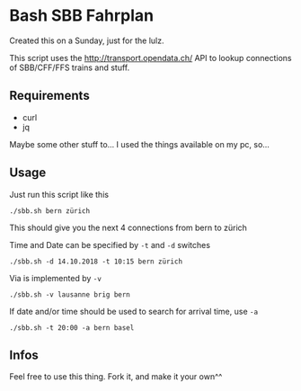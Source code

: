 # Bash SBB Fahrplan

Created this on a Sunday, just for the lulz.

This script uses the http://transport.opendata.ch/ API to lookup connections of SBB/CFF/FFS trains and stuff.

## Requirements

- curl
- jq

Maybe some other stuff to... I used the things available on my pc, so...

## Usage

Just run this script like this

	./sbb.sh bern zürich

This should give you the next 4 connections from bern to zürich

Time and Date can be specified by `-t` and `-d` switches

	./sbb.sh -d 14.10.2018 -t 10:15 bern zürich

Via is implemented by `-v`

	./sbb.sh -v lausanne brig bern

If date and/or time should be used to search for arrival time, use `-a`

	./sbb.sh -t 20:00 -a bern basel

## Infos

Feel free to use this thing. Fork it, and make it your own^^
